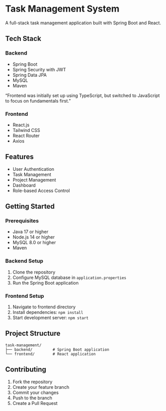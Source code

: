 # Task Management System

A full-stack task management application built with Spring Boot and React.

## Tech Stack

### Backend
- Spring Boot
- Spring Security with JWT
- Spring Data JPA
- MySQL
- Maven

“Frontend was initially set up using TypeScript, but switched to JavaScript to focus on fundamentals first.”
### Frontend
- React.js
- Tailwind CSS
- React Router
- Axios

## Features
- User Authentication
- Task Management
- Project Management
- Dashboard
- Role-based Access Control

## Getting Started

### Prerequisites
- Java 17 or higher
- Node.js 14 or higher
- MySQL 8.0 or higher
- Maven

### Backend Setup
1. Clone the repository
2. Configure MySQL database in `application.properties`
3. Run the Spring Boot application

### Frontend Setup
1. Navigate to frontend directory
2. Install dependencies: `npm install`
3. Start development server: `npm start`

## Project Structure
```
task-management/
├── backend/         # Spring Boot application
└── frontend/        # React application
```

## Contributing
1. Fork the repository
2. Create your feature branch
3. Commit your changes
4. Push to the branch
5. Create a Pull Request 